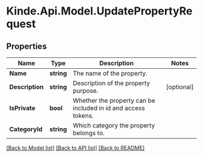 # Kinde.Api.Model.UpdatePropertyRequest

## Properties

Name | Type | Description | Notes
------------ | ------------- | ------------- | -------------
**Name** | **string** | The name of the property. | 
**Description** | **string** | Description of the property purpose. | [optional] 
**IsPrivate** | **bool** | Whether the property can be included in id and access tokens. | 
**CategoryId** | **string** | Which category the property belongs to. | 

[[Back to Model list]](../README.md#documentation-for-models) [[Back to API list]](../README.md#documentation-for-api-endpoints) [[Back to README]](../README.md)

